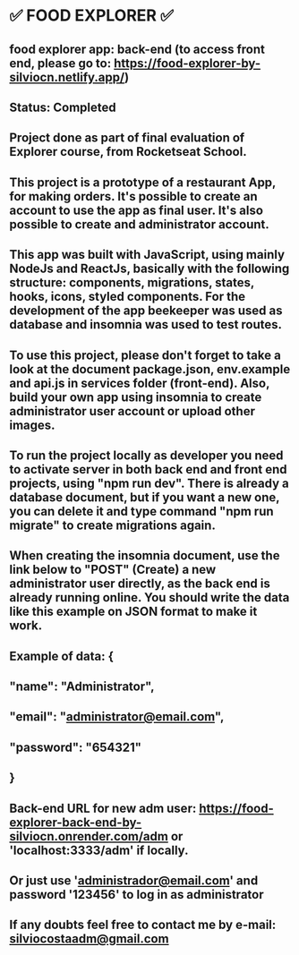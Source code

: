 # ✅ FOOD EXPLORER ✅
## food explorer app: back-end (to access front end, please go to: https://food-explorer-by-silviocn.netlify.app/)
## Status: Completed

## Project done as part of final evaluation of Explorer course, from Rocketseat School.
## This project is a prototype of a restaurant App, for making orders. It's possible to create an account to use the app as final user. It's also possible to create and administrator account.

## This app was built with JavaScript, using mainly NodeJs and ReactJs, basically with the following structure: components, migrations, states, hooks, icons, styled components. For the development of the app beekeeper was used as database and insomnia was used to test routes.

## To use this project, please don't forget to take a look at the document package.json, env.example and api.js in services folder (front-end). Also, build your own app using insomnia to create administrator user account or upload other images.
## To run the project locally as developer you need to activate server in both back end and front end projects, using "npm run dev". There is already a database document, but if you want a new one, you can delete it and type command "npm run migrate" to create migrations again.

## When creating the insomnia document, use the link below to "POST" (Create) a new administrator user directly, as the back end is already running online. You should write the data like this example on JSON format to make it work.

## Example of data: {
##	"name": "Administrator",
## 	"email": "administrator@email.com",
##	"password": "654321"
## }
## Back-end URL for new adm user: https://food-explorer-back-end-by-silviocn.onrender.com/adm or 'localhost:3333/adm' if locally.

## Or just use 'administrador@email.com' and password '123456' to log in as administrator

## If any doubts feel free to contact me by e-mail: silviocostaadm@gmail.com